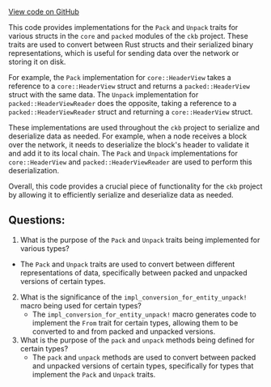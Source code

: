 [View code on GitHub](https://github.com/nervosnetwork/ckb/util/types/src/conversion/storage.rs)

This code provides implementations for the `Pack` and `Unpack` traits for various structs in the `core` and `packed` modules of the `ckb` project. These traits are used to convert between Rust structs and their serialized binary representations, which is useful for sending data over the network or storing it on disk.

For example, the `Pack` implementation for `core::HeaderView` takes a reference to a `core::HeaderView` struct and returns a `packed::HeaderView` struct with the same data. The `Unpack` implementation for `packed::HeaderViewReader` does the opposite, taking a reference to a `packed::HeaderViewReader` struct and returning a `core::HeaderView` struct.

These implementations are used throughout the `ckb` project to serialize and deserialize data as needed. For example, when a node receives a block over the network, it needs to deserialize the block's header to validate it and add it to its local chain. The `Pack` and `Unpack` implementations for `core::HeaderView` and `packed::HeaderViewReader` are used to perform this deserialization.

Overall, this code provides a crucial piece of functionality for the `ckb` project by allowing it to efficiently serialize and deserialize data as needed.
## Questions: 
 1. What is the purpose of the `Pack` and `Unpack` traits being implemented for various types?
   - The `Pack` and `Unpack` traits are used to convert between different representations of data, specifically between packed and unpacked versions of certain types.
2. What is the significance of the `impl_conversion_for_entity_unpack!` macro being used for certain types?
   - The `impl_conversion_for_entity_unpack!` macro generates code to implement the `From` trait for certain types, allowing them to be converted to and from packed and unpacked versions.
3. What is the purpose of the `pack` and `unpack` methods being defined for certain types?
   - The `pack` and `unpack` methods are used to convert between packed and unpacked versions of certain types, specifically for types that implement the `Pack` and `Unpack` traits.